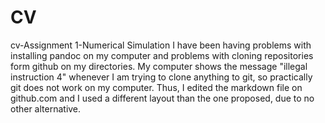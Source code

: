# CV
cv-Assignment 1-Numerical Simulation
I have been having problems with installing pandoc on my computer and problems with cloning repositories form github on my directories. My computer shows the message "illegal instruction 4" whenever I am trying to clone anything to git, so practically git does not work on my computer. Thus, I edited the markdown file on github.com and I used a different layout than the one proposed, due to no other alternative. 

